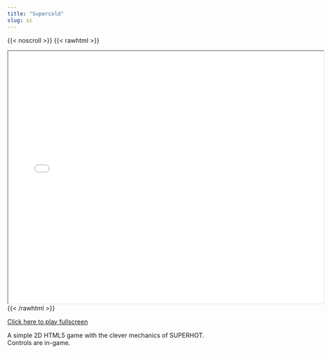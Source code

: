 ```yaml
---
title: "Supercold"
slug: sc
---
```


{{< noscroll >}}
{{< rawhtml >}}
<iframe width="720" height="576" name="iframe" src="/cjs-garchive/sc/index.html"></iframe>
{{< /rawhtml >}}

[Click here to play fullscreen](/cjs-garchive/sc/index.html)

A simple 2D HTML5 game with the clever mechanics of SUPERHOT.
Controls are in-game.
